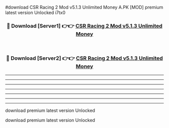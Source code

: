 #download CSR Racing 2 Mod v5.1.3 Unlimited Money A.PK [MOD] premium latest version Unlocked i7tx0 



<div align="center">
<h3>🔴 Download [Server1] 👉👉 <a href="https://download1apk.web.app/">CSR Racing 2 Mod v5.1.3 Unlimited Money</a></h3><br>

<h3>🔴 Download [Server2] 👉👉 <a href="https://download1apk.web.app/">CSR Racing 2 Mod v5.1.3 Unlimited Money</a></h3>
</div>





----------------------------------------------------------

----------------------------------------------------------

----------------------------------------------------------

----------------------------------------------------------

----------------------------------------------------------

----------------------------------------------------------

----------------------------------------------------------

download premium latest version Unlocked

download premium latest version Unlocked
